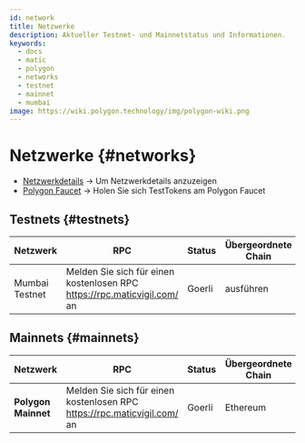 ```yaml
---
id: network
title: Netzwerke
description: Aktueller Testnet- und Mainnetstatus und Informationen.
keywords:
  - docs
  - matic
  - polygon
  - networks
  - testnet
  - mainnet
  - mumbai
image: https://wiki.polygon.technology/img/polygon-wiki.png
---
```


# Netzwerke {#networks}

- [Netzwerkdetails](/docs/integrate/network-detail) → Um Netzwerkdetails anzuzeigen
- [Polygon Faucet](https://faucet.polygon.technology/) → Holen Sie sich TestTokens am Polygon Faucet

## Testnets {#testnets}
| Netzwerk | RPC | Status | Übergeordnete Chain | Block-Explorer |
|-----------|------|----------------|----------------------------------------------------------------------------------------------------------------|------------------------------------|
| Mumbai Testnet | Melden Sie sich für einen kostenlosen RPC https://rpc.maticvigil.com/ an | Goerli | ausführen | [:ledger:](https://mumbai.polygonscan.com/) |


## Mainnets {#mainnets}
| Netzwerk | RPC | Status | Übergeordnete Chain | Block-Explorer |
|---------------|------|------------|------------------------------------------------------------------------------|-------------------------------------
| **Polygon Mainnet** | Melden Sie sich für einen kostenlosen RPC https://rpc.maticvigil.com/ an | Goerli | Ethereum | [:ledger:](https://polygonscan.com/) |

